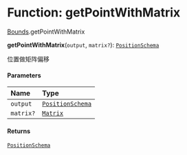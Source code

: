 # Function: getPointWithMatrix

[Bounds](/en/auto-docs/fixed-layout-editor/modules/Bounds.md).getPointWithMatrix

**getPointWithMatrix**(`output`, `matrix?`): [`PositionSchema`](/en/auto-docs/fixed-layout-editor/interfaces/PositionSchema.md)

位置做矩阵偏移

#### Parameters

| Name | Type |
| :------ | :------ |
| `output` | [`PositionSchema`](/en/auto-docs/fixed-layout-editor/interfaces/PositionSchema.md) |
| `matrix?` | [`Matrix`](/en/auto-docs/fixed-layout-editor/classes/Matrix.md) |

#### Returns

[`PositionSchema`](/en/auto-docs/fixed-layout-editor/interfaces/PositionSchema.md)
